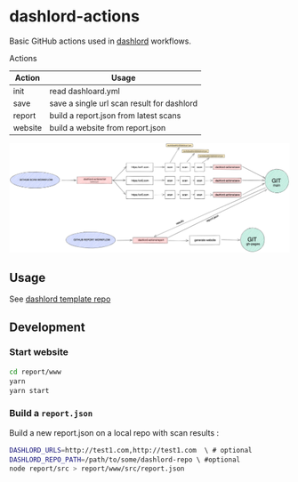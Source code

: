 # dashlord-actions

Basic GitHub actions used in [dashlord](https://github.com/socialgouv/dashlord) workflows.

Actions

| Action  | Usage                                      |
| ------- | ------------------------------------------ |
| init    | read dashloard.yml                         |
| save    | save a single url scan result for dashlord |
| report  | build a report.json from latest scans      |
| website | build a website from report.json           |

[![](./workflows.png)](https://excalidraw.com/#json=5097005936279552,BIdgMf7vmfpdFCKoCVegXg)

## Usage

See [dashlord template repo](https://github.com/socialgouv/dashlord)

## Development

### Start website

```sh
cd report/www
yarn
yarn start
```

### Build a `report.json`

Build a new report.json on a local repo with scan results :

```sh
DASHLORD_URLS=http://test1.com,http://test1.com  \ # optional
DASHLORD_REPO_PATH=/path/to/some/dashlord-repo \ #optional
node report/src > report/www/src/report.json
```

